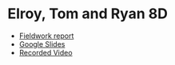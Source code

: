 # Elroy, Tom and Ryan 8D

- [Fieldwork report](https://docs.google.com/document/d/1Mjm_wggvEuNiv-RZQQ1r0H64-g3Qlw7m/edit?usp=sharing&ouid=115324397212143607970&rtpof=true&sd=true)
- [Google Slides](https://docs.google.com/document/d/1Mjm_wggvEuNiv-RZQQ1r0H64-g3Qlw7m/edit?usp=sharing&ouid=115324397212143607970&rtpof=true&sd=true)
- [Recorded Video](https://clipchamp.com/watch/sXSf5JcbD91)
